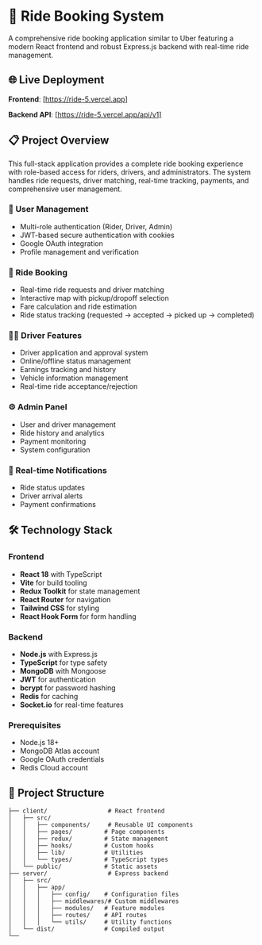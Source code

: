 # 🚗 Ride Booking System

A comprehensive ride booking application similar to Uber featuring a modern React frontend and robust Express.js backend with real-time ride management.

## 🌐 Live Deployment

**Frontend**: [https://ride-5.vercel.app]

**Backend API**: [https://ride-5.vercel.app/api/v1]

## 📋 Project Overview

This full-stack application provides a complete ride booking experience with role-based access for riders, drivers, and administrators. The system handles ride requests, driver matching, real-time tracking, payments, and comprehensive user management.

### 👤 User Management
- Multi-role authentication (Rider, Driver, Admin)
- JWT-based secure authentication with cookies
- Google OAuth integration
- Profile management and verification

### 🚗 Ride Booking
- Real-time ride requests and driver matching
- Interactive map with pickup/dropoff selection
- Fare calculation and ride estimation
- Ride status tracking (requested → accepted → picked up → completed)

### 👨‍💼 Driver Features
- Driver application and approval system
- Online/offline status management
- Earnings tracking and history
- Vehicle information management
- Real-time ride acceptance/rejection

### ⚙️ Admin Panel
- User and driver management
- Ride history and analytics
- Payment monitoring
- System configuration

### 🔔 Real-time Notifications
- Ride status updates
- Driver arrival alerts
- Payment confirmations

## 🛠 Technology Stack

### Frontend
- **React 18** with TypeScript
- **Vite** for build tooling
- **Redux Toolkit** for state management
- **React Router** for navigation
- **Tailwind CSS** for styling
- **React Hook Form** for form handling

### Backend
- **Node.js** with Express.js
- **TypeScript** for type safety
- **MongoDB** with Mongoose
- **JWT** for authentication
- **bcrypt** for password hashing
- **Redis** for caching
- **Socket.io** for real-time features

### Prerequisites
- Node.js 18+
- MongoDB Atlas account
- Google OAuth credentials
- Redis Cloud account

## 📁 Project Structure

```
├── client/                 # React frontend
│   ├── src/
│   │   ├── components/     # Reusable UI components
│   │   ├── pages/         # Page components
│   │   ├── redux/         # State management
│   │   ├── hooks/         # Custom hooks
│   │   ├── lib/           # Utilities
│   │   └── types/         # TypeScript types
│   └── public/            # Static assets
├── server/                 # Express backend
│   ├── src/
│   │   ├── app/
│   │   │   ├── config/    # Configuration files
│   │   │   ├── middlewares/# Custom middlewares
│   │   │   ├── modules/   # Feature modules
│   │   │   ├── routes/    # API routes
│   │   │   └── utils/     # Utility functions
│   └── dist/              # Compiled output
└── 
```
